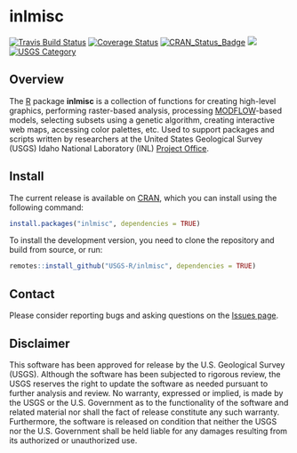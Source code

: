 # inlmisc

[![Travis Build Status](https://travis-ci.org/USGS-R/inlmisc.svg?branch=master)](https://travis-ci.org/USGS-R/inlmisc)
[![Coverage Status](https://coveralls.io/repos/github/USGS-R/inlmisc/badge.svg?branch=master)](https://coveralls.io/github/USGS-R/inlmisc?branch=master)
[![CRAN_Status_Badge](https://www.r-pkg.org/badges/version/inlmisc)](https://CRAN.R-project.org/package=inlmisc)
[![](https://cranlogs.r-pkg.org/badges/inlmisc?color=brightgreen)](https://CRAN.R-project.org/package=inlmisc)
[![USGS Category](https://img.shields.io/badge/USGS-Support-yellow.svg)](https://owi.usgs.gov/R/packages.html#support)

## Overview

The [R](https://www.r-project.org/) package **inlmisc** is a collection of functions for creating high-level graphics,
performing raster-based analysis, processing [MODFLOW](https://www.usgs.gov/mission-areas/water-resources/science/modflow-and-related-programs "USGS's modular hydrologic model")-based models,
selecting subsets using a genetic algorithm, creating interactive web maps, accessing color palettes, etc.
Used to support packages and scripts written by researchers at the United States Geological Survey (USGS)
Idaho National Laboratory (INL) [Project Office](https://www.usgs.gov/centers/id-water/science/idaho-national-laboratory-project-office "USGS INL Project Office").

## Install

The current release is available on [CRAN](https://CRAN.R-project.org/package=inlmisc "The Comprehensive R Archive Network"),
which you can install using the following command:

```r
install.packages("inlmisc", dependencies = TRUE)
```

To install the development version, you need to clone the repository and build from source, or run:

```r
remotes::install_github("USGS-R/inlmisc", dependencies = TRUE)
```

## Contact

Please consider reporting bugs and asking questions on the [Issues page](https://github.com/USGS-R/inlmisc/issues).

## Disclaimer

This software has been approved for release by the U.S. Geological Survey
(USGS). Although the software has been subjected to rigorous review, the USGS
reserves the right to update the software as needed pursuant to further analysis
and review. No warranty, expressed or implied, is made by the USGS or the U.S.
Government as to the functionality of the software and related material nor
shall the fact of release constitute any such warranty. Furthermore, the
software is released on condition that neither the USGS nor the U.S. Government
shall be held liable for any damages resulting from its authorized or
unauthorized use.
